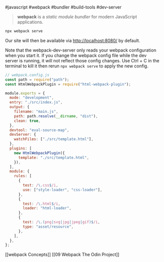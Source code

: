 #javascript #webpack #bundler #build-tools #dev-server

>**webpack** is a _static module bundler_ for modern JavaScript applications.


```bash
npx webpack serve
```

Our site will then be available via [http://localhost:8080/](http://localhost:8080/) by default.

Note that the webpack-dev-server only reads your webpack configuration when you start it. If you change the webpack config file while the dev server is running, it will not reflect those config changes. Use Ctrl + C in the terminal to kill it then rerun `npx webpack serve` to apply the new config.

```js
// webpack.config.js
const path = require("path");
const HtmlWebpackPlugin = require("html-webpack-plugin");

module.exports = {
  mode: "development",
  entry: "./src/index.js",
  output: {
    filename: "main.js",
    path: path.resolve(__dirname, "dist"),
    clean: true,
  },
  devtool: "eval-source-map",
  devServer: {
    watchFiles: ["./src/template.html"],
  },
  plugins: [
    new HtmlWebpackPlugin({
      template: "./src/template.html",
    }),
  ],
  module: {
    rules: [
      {
        test: /\.css$/i,
        use: ["style-loader", "css-loader"],
      },
      {
        test: /\.html$/i,
        loader: "html-loader",
      },
      {
        test: /\.(png|svg|jpg|jpeg|gif)$/i,
        type: "asset/resource",
      },
    ],
  },
};
```

[[webpack Concepts]]
[[09 Webpack  The Odin Project]]
